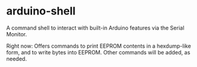 # arduino-shell
A command shell to interact with built-in Arduino features via the Serial Monitor.

Right now: Offers commands to print EEPROM contents in a hexdump-like form, and to write 
bytes into EEPROM. Other commands will be added, as needed.
